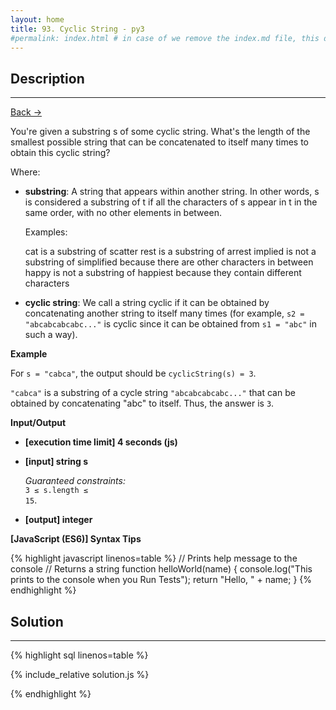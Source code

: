 ```yaml
---
layout: home
title: 93. Cyclic String - py3
#permalink: index.html # in case of we remove the index.md file, this doc will be the index page
---
```


<div class="row">
<div class="columnStmt" markdown="1">

## Description

---

[Back -> ](../README.md)

You're given a substring s of some cyclic string. What's the length of the smallest possible string that can be concatenated to itself many times to obtain this cyclic string?

Where:

- **substring**: A string that appears within another string. In other words, s is considered a substring of t if all the characters of s appear in t in the same order, with no other elements in between.

  Examples:

  cat is a substring of scatter
  rest is a substring of arrest
  implied is not a substring of simplified because there are other characters in between
  happy is not a substring of happiest because they contain different characters

- **cyclic string**: We call a string cyclic if it can be obtained by concatenating another string to itself many times (for example, <code>s2 = "abcabcabcabc..."</code> is cyclic since it can be obtained from <code>s1 = "abc"</code> in such a way).

**Example**

For <code>s = "cabca"</code>, the output should be
<code>cyclicString(s) = 3</code>.

<code>"cabca"</code> is a substring of a cycle string <code>"abcabcabcabc..."</code> that can be obtained by concatenating "abc" to itself. Thus, the answer is <code>3</code>.

**Input/Output**

- **[execution time limit] 4 seconds (js)**

- **[input] string s**

  _Guaranteed constraints:_<br>
  <code>3 ≤ s.length ≤ 15</code>.

* **[output] integer**

**[JavaScript (ES6)] Syntax Tips**

{% highlight javascript linenos=table %}
// Prints help message to the console
// Returns a string
function helloWorld(name) {
console.log("This prints to the console when you Run Tests");
return "Hello, " + name;
}
{% endhighlight %}

</div>
<div class="columnSol" markdown="1">

## Solution

---

{% highlight sql linenos=table %}

{% include_relative solution.js %}

{% endhighlight %}

</div>
</div>

